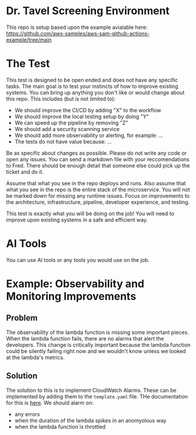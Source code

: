 # Dr. Tavel Screening Environment
This repo is setup based upon the example avialable here: https://github.com/aws-samples/aws-sam-github-actions-example/tree/main

# The Test
This test is designed to be open ended and does not have any specific tasks. The main goal is to test your instincts of how to improve existing systems. You can bring up anything you don't like or would change about this repo. This includes (but is not limited to):
- We should improve the CI/CD by adding "X" to the workflow
- We should improve the local testing setup by doing "Y"
- We can speed up the pipeline by removing "Z"
- We should add a security scanning service
- We should add more observability or alerting, for example: ...
- The tests do not have value because: ...

Be as specific about changes as possible. Please do not write any code or open any issues. You can send a markdown file with your reccomendations to Fred. There should be enough detail that someone else could pick up the ticket and do it.

Assume that what you see in the repo deploys and runs. Also assume that what you see in the repo is the entire stack of the microservice. You will not be marked down for missing any runtime issues. Focus on improvements to the architecture, infrastructure, pipeline, developer experience, and testing. 

This test is exactly what you will be doing on the job! You will need to improve upon existing systems in a safe and efficient way.

# AI Tools
You can use AI tools or any tools you would use on the job.

# Example: Observability and Monitoring Improvements
## Problem
The observability of the lambda function is missing some important pieces. When the lambda function fails, there are no alarms that alert the developers. This change is critically important because the lambda function could be silently failing right now and we wouldn't know unless we looked at the lambda's metrics.

## Solution
The solution to this is to implement CloudWatch Alarms. These can be implemented by adding them to the `template.yaml` file. THe documentation for this is [here](https://docs.aws.amazon.com/AWSCloudFormation/latest/TemplateReference/aws-resource-cloudwatch-alarm.html). We should alarm on:
- any errors
- when the duration of the lambda spikes in an anomyolous way
- when the lambda function is throttled